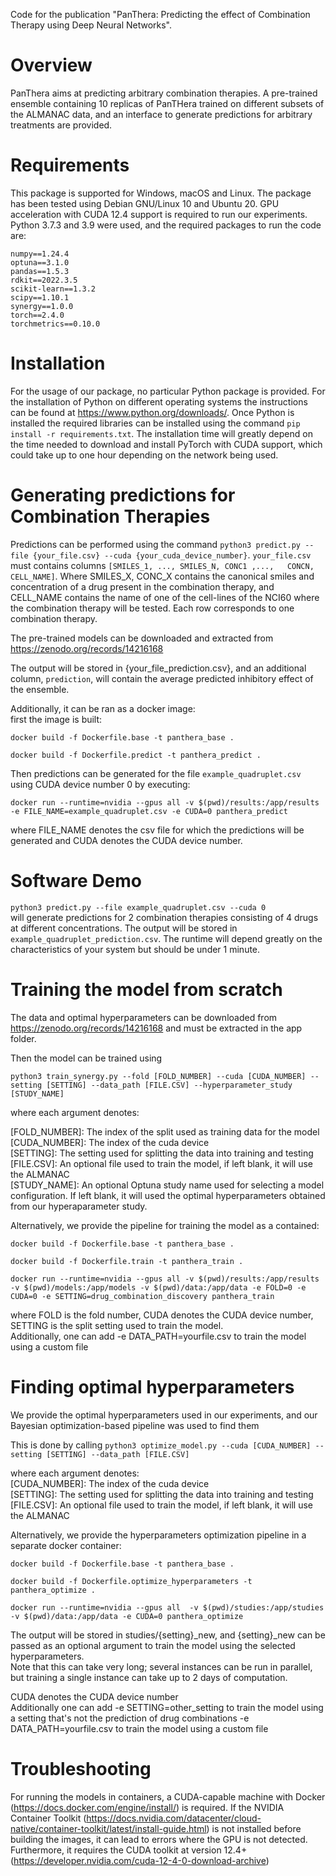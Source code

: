 Code for the publication "PanThera: Predicting the effect of Combination Therapy using Deep Neural Networks".  

# Overview
PanThera aims at predicting arbitrary combination therapies. A pre-trained ensemble containing 10 replicas of PanTHera trained on different subsets of the ALMANAC data, and an interface to generate predictions for arbitrary treatments are provided.  

# Requirements
This package is supported for Windows, macOS and Linux. The package has been tested using Debian GNU/Linux 10 and Ubuntu 20. GPU acceleration with CUDA 12.4 support is required to run our experiments.  
Python 3.7.3 and 3.9 were used, and the required packages to run the code are:  

```
numpy==1.24.4
optuna==3.1.0
pandas==1.5.3
rdkit==2022.3.5
scikit-learn==1.3.2 
scipy==1.10.1
synergy==1.0.0
torch==2.4.0
torchmetrics==0.10.0
```

# Installation 
For the usage of our package, no particular Python package is provided. For the installation of Python on different operating systems the instructions can be found at https://www.python.org/downloads/. Once Python is installed the required libraries can be installed using the command `pip install -r requirements.txt`. The installation time will greatly depend on the time needed to download and install PyTorch with CUDA support, which could take up to one hour depending on the network being used.  

# Generating predictions for Combination Therapies
Predictions can be performed using the command `python3 predict.py --file {your_file.csv} --cuda {your_cuda_device_number}`. `your_file.csv` must contains columns `[SMILES_1, ..., SMILES_N, CONC1	,...,	CONCN, CELL_NAME]`. Where SMILES_X, CONC_X contains the canonical smiles and concentration of a drug present in the combination therapy, and CELL_NAME contains the name of one of the cell-lines of the NCI60 where the combination therapy will be tested. Each row corresponds to one combination therapy.  

The pre-trained models can be downloaded and extracted from https://zenodo.org/records/14216168  

The output will be stored in {your_file_prediction.csv}, and an additional column, `prediction`, will contain the average predicted inhibitory effect of the ensemble.  

Additionally, it can be ran as a docker image:  
first the image is built:  

```docker build -f Dockerfile.base -t panthera_base .```

```docker build -f Dockerfile.predict -t panthera_predict .```

Then predictions can be generated for the file `example_quadruplet.csv` using CUDA device number 0 by executing:

```docker run --runtime=nvidia --gpus all -v $(pwd)/results:/app/results -e FILE_NAME=example_quadruplet.csv -e CUDA=0 panthera_predict ```

where FILE_NAME denotes the csv file for which the predictions will be generated and CUDA denotes the CUDA device number.  

# Software Demo

```python3 predict.py --file example_quadruplet.csv --cuda 0```  
will generate predictions for 2 combination therapies consisting of 4 drugs at different concentrations. The output will be stored in `example_quadruplet_prediction.csv`. The runtime will depend greatly on the characteristics of your system but should be under 1 minute. 

# Training the model from scratch
The data and optimal hyperparameters can be downloaded from https://zenodo.org/records/14216168 and must be extracted in the app folder.  

Then the model can be trained using  

```python3 train_synergy.py --fold [FOLD_NUMBER] --cuda [CUDA_NUMBER] --setting [SETTING] --data_path [FILE.CSV] --hyperparameter_study [STUDY_NAME]```

where each argument denotes:  

[FOLD_NUMBER]: The index of the split used as training data for the model  
[CUDA_NUMBER]: The index of the cuda device   
[SETTING]: The setting used for splitting the data into training and testing  
[FILE.CSV]: An optional file used to train the model, if left blank, it will use the ALMANAC  
[STUDY_NAME]: An optional Optuna study name used for selecting a model configuration. If left blank, it will used the optimal hyperparameters obtained from our hyperaparameter study.  


Alternatively, we provide the pipeline for training the model as a contained:  

```docker build -f Dockerfile.base -t panthera_base .```  

```docker build -f Dockerfile.train -t panthera_train .```  

```docker run --runtime=nvidia --gpus all -v $(pwd)/results:/app/results -v $(pwd)/models:/app/models -v $(pwd)/data:/app/data -e FOLD=0 -e CUDA=0 -e SETTING=drug_combination_discovery panthera_train ```  

where FOLD is the fold number, CUDA denotes the CUDA device number, SETTING is the split setting used to train the model.  
Additionally, one can add -e DATA_PATH=yourfile.csv to train the model using a custom file  

# Finding optimal hyperparameters
We provide the optimal hyperparameters used in our experiments, and our Bayesian optimization-based pipeline was used to find them  

This is done by calling 
```python3 optimize_model.py --cuda [CUDA_NUMBER] --setting [SETTING] --data_path [FILE.CSV]```  


where each argument denotes:  
[CUDA_NUMBER]: The index of the cuda device  
[SETTING]: The setting used for splitting the data into training and testing  
[FILE.CSV]: An optional file used to train the model, if left blank, it will use the ALMANAC  

Alternatively, we provide the hyperparameters optimization pipeline in a separate docker container:  

```docker build -f Dockerfile.base -t panthera_base .```  

```docker build -f Dockerfile.optimize_hyperparameters -t panthera_optimize .```  

```docker run --runtime=nvidia --gpus all  -v $(pwd)/studies:/app/studies -v $(pwd)/data:/app/data -e CUDA=0 panthera_optimize ```  


The output will be stored in studies/{setting}_new, and {setting}_new can be passed as an optional argument to train the model using the selected hyperparameters.   
Note that this can take very long; several instances can be run in parallel, but training a single instance can take up to 2 days of computation.   

CUDA denotes the CUDA device number  
Additionally one can add -e SETTING=other_setting to train the model using a setting that's not the prediction of drug combinations -e DATA_PATH=yourfile.csv to train the model using a custom file   

# Troubleshooting
For running the models in containers, a CUDA-capable machine with Docker (https://docs.docker.com/engine/install/) is required.
If the  NVIDIA Container Toolkit (https://docs.nvidia.com/datacenter/cloud-native/container-toolkit/latest/install-guide.html) is not installed before building the images, it can lead to errors where the GPU is not detected.  
Furthermore, it requires the CUDA toolkit at version 12.4+ (https://developer.nvidia.com/cuda-12-4-0-download-archive)  

